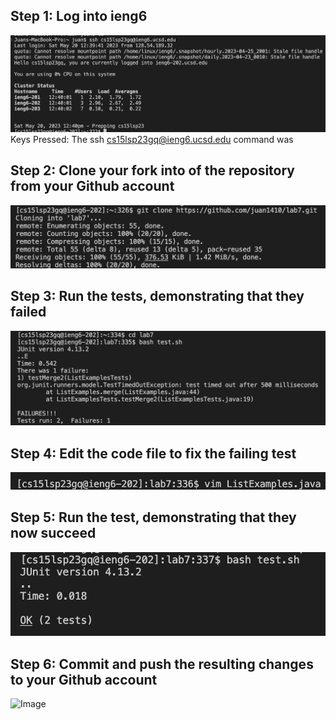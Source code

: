 ## Step 1: Log into ieng6
![Image](Step1.png)
Keys Pressed: <up><up><enter>
The ssh cs15lsp23gq@ieng6.ucsd.edu command was

## Step 2: Clone your fork into of the repository from your Github account
![Image](Step2.png)


## Step 3: Run the tests, demonstrating that they failed
![Image](Step3.png)


## Step 4: Edit the code file to fix the failing test
![Image](Step4.png)


## Step 5: Run the test, demonstrating that they now succeed
![Image](Step5.png)


## Step 6: Commit and push the resulting changes to your Github account
![Image](Step6.png)

